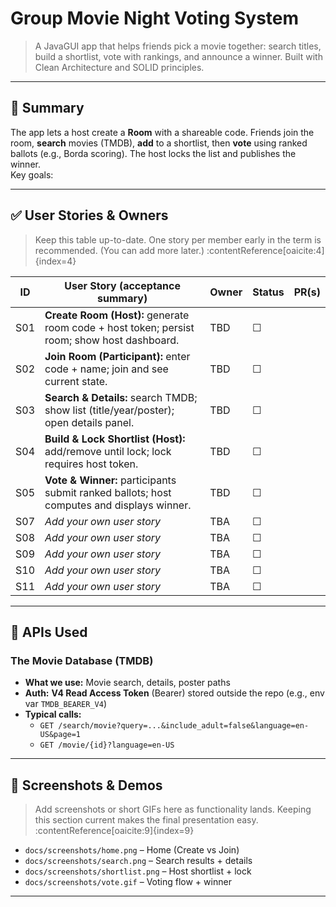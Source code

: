 # Group Movie Night Voting System

> A JavaGUI app that helps friends pick a movie together: search titles, build a shortlist, vote with rankings, and announce a winner. Built with Clean Architecture and SOLID principles.

---

## 🧭 Summary

The app lets a host create a **Room** with a shareable code. Friends join the room, **search** movies (TMDB), **add** to a shortlist, then **vote** using ranked ballots (e.g., Borda scoring). The host locks the list and publishes the winner.  
Key goals:

---

## ✅ User Stories & Owners

> Keep this table up-to-date. One story per member early in the term is recommended. (You can add more later.) :contentReference[oaicite:4]{index=4}

| ID  | User Story (acceptance summary)                                                             | Owner | Status | PR(s) |
|-----|---------------------------------------------------------------------------------------------|-------|---|-------|
| S01 | **Create Room (Host):** generate room code + host token; persist room; show host dashboard. | TBD   | ☐ |       |
| S02 | **Join Room (Participant):** enter code + name; join and see current state.                 | TBD   | ☐ |       |
| S03 | **Search & Details:** search TMDB; show list (title/year/poster); open details panel.       | TBD   | ☐ |       |
| S04 | **Build & Lock Shortlist (Host):** add/remove until lock; lock requires host token.         | TBD   | ☐ |       |
| S05 | **Vote & Winner:** participants submit ranked ballots; host computes and displays winner.   | TBD   | ☐ |       |
| S07 | *Add your own user story*                                                                   | TBA   | ☐ |       |
| S08 | *Add your own user story*                                                                   | TBA   | ☐ |       |
| S09 | *Add your own user story*                                                                   | TBA   | ☐ |       |
| S10 | *Add your own user story*                                                                   | TBA   | ☐ |       |
| S11 | *Add your own user story*                                                                   | TBA   | ☐ |       |

---

## 🔌 APIs Used

### The Movie Database (TMDB)
- **What we use:** Movie search, details, poster paths
- **Auth:** **V4 Read Access Token** (Bearer) stored outside the repo (e.g., env var `TMDB_BEARER_V4`)
- **Typical calls:**
    - `GET /search/movie?query=...&include_adult=false&language=en-US&page=1`
    - `GET /movie/{id}?language=en-US`
---

## 🧪 Screenshots & Demos

> Add screenshots or short GIFs here as functionality lands. Keeping this section current makes the final presentation easy. :contentReference[oaicite:9]{index=9}

- `docs/screenshots/home.png` – Home (Create vs Join)
- `docs/screenshots/search.png` – Search results + details
- `docs/screenshots/shortlist.png` – Host shortlist + lock
- `docs/screenshots/vote.gif` – Voting flow + winner

---
